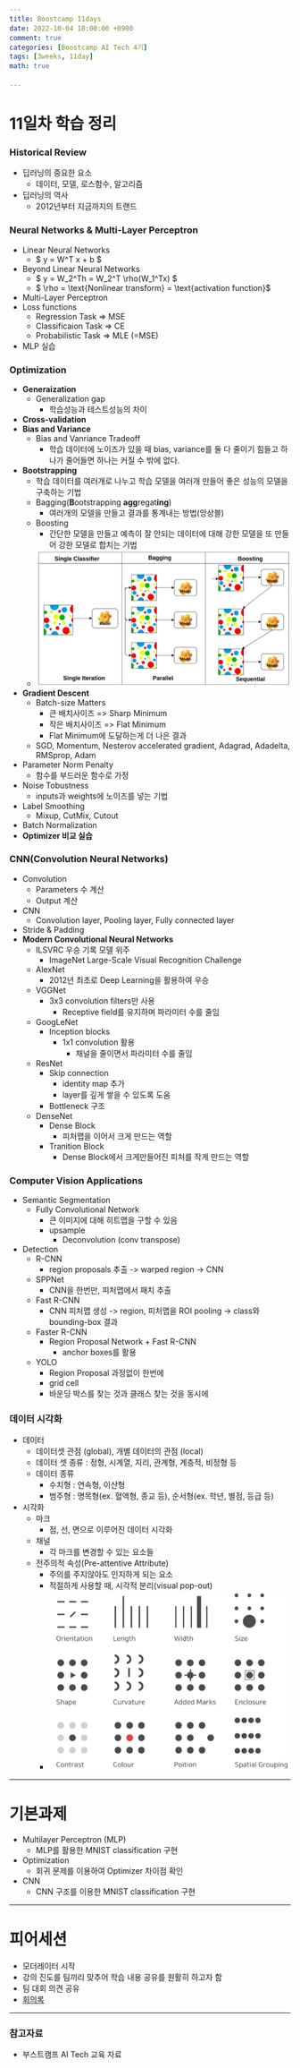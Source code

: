 ```yaml
---
title: Boostcamp 11days
date: 2022-10-04 18:00:00 +0900
comment: true
categories: [Boostcamp AI Tech 4기]
tags: [3weeks, 11day]
math: true

---
```

# 11일차 학습 정리

<h3 data-toc-skip> Historical Review </h3>

- 딥러닝의 중요한 요소
  - 데이터, 모델, 로스함수, 알고리즘
- 딥러닝의 역사
  - 2012년부터 지금까지의 트랜드

<h3 data-toc-skip> Neural Networks & Multi-Layer Perceptron </h3>

- Linear Neural Networks
  - $ y = W^T x + b $
- Beyond Linear Neural Networks
  - $ y = W_2^Th = W_2^T \rho(W_1^Tx) $
  - $ \rho = \text{Nonlinear transform} = \text{activation function}$
- Multi-Layer Perceptron
- Loss functions
  - Regression Task => MSE
  - Classificaion Task => CE
  - Probabilistic Task => MLE (=MSE)
- MLP 실습

<h3 data-toc-skip> Optimization </h3>

- **Generaization**
  - Generalization gap
    - 학습성능과 테스트성능의 차이
- **Cross-validation**
- **Bias and Variance**
  - Bias and Vanriance Tradeoff
    - 학습 데이터에 노이즈가 있을 때 bias, variance를 둘 다 줄이기 힘들고 하나가 줄어들면 하나는 커질 수 밖에 없다.
- **Bootstrapping**
  - 학습 데이터를 여러개로 나누고 학습 모델을 여러개 만들어 좋은 성능의 모델을 구축하는 기법 
  - Bagging(**B**ootstrapping **agg**regat**ing**)
    - 여러개의 모델을 만들고 결과를 통계내는 방법(앙상블)
  - Boosting
    - 간단한 모델을 만들고 예측이 잘 안되는 데이터에 대해 강한 모델을 또 만들어 강한 모델로 합치는 기법
  - ![Bagging vs Boosting](/img/post/boostcamp_11days_img_1.png)
- **Gradient Descent**
  - Batch-size Matters
    - 큰 배치사이즈 => Sharp Minimum
    - 작은 배치사이즈 => Flat Minimum
    - Flat Minimum에 도달하는게 더 나은 결과
  - SGD, Momentum, Nesterov accelerated gradient, Adagrad, Adadelta, RMSprop, Adam
- Parameter Norm Penalty
  - 함수를 부드러운 함수로 가정
- Noise Tobustness
  - inputs과 weights에 노이즈를 넣는 기법
- Label Smoothing
  - Mixup, CutMix, Cutout
- Batch Normalization
- **Optimizer 비교 실습**

<h3 data-toc-skip> CNN(Convolution Neural Networks) </h3>

- Convolution
  - Parameters 수 계산
  - Output 계산
- CNN
  - Convolution layer, Pooling layer, Fully connected layer
- Stride & Padding
- **Modern Convolutional Neural Networks**
  - ILSVRC 우승 기록 모델 위주
    - ImageNet Large-Scale Visual Recognition Challenge
  - AlexNet
    - 2012년 최초로 Deep Learning을 활용하여 우승
  - VGGNet
    - 3x3 convolution filters만 사용
      - Receptive field를 유지하며 파라미터 수를 줄임
  - GoogLeNet
    - Inception blocks
      - 1x1 convolution 활용
        - 채널을 줄이면서 파라미터 수를 줄임
  - ResNet
    - Skip connection
      - identity map 추가
      - layer를 깊게 쌓을 수 있도록 도움
    - Bottleneck 구조
  - DenseNet
    - Dense Block
      - 피처맵을 이어서 크게 만드는 역할
    - Tranition Block
      - Dense Block에서 크게만들어진 피처를 작게 만드는 역할

<h3 data-toc-skip> Computer Vision Applications </h3>

- Semantic Segmentation
  - Fully Convolutional Network
    - 큰 이미지에 대해 히트맵을 구할 수 있음
    - upsample
      - Deconvolution (conv transpose)
- Detection
  - R-CNN
    - region proposals 추출 -> warped region -> CNN
  - SPPNet
    - CNN을 한번만, 피처맵에서 패치 추출
  - Fast R-CNN
    - CNN 피처맵 생성 -> region, 피처맵을 ROI pooling -> class와 bounding-box 결과
  - Faster R-CNN
    - Region Proposal Network + Fast R-CNN
      - anchor boxes를 활용
  - YOLO
    - Region Proposal 과정없이 한번에
    - grid cell
    - 바운딩 박스를 찾는 것과 클래스 찾는 것을 동시에

<h3 data-toc-skip> 데이터 시각화 </h3>

- 데이터
  - 데이터셋 관점 (global), 개별 데이터의 관점 (local)
  - 데이터 셋 종류 : 정형, 시계열, 지리, 관계형, 계층적, 비정형 등
  - 데이터 종류
    - 수치형 : 연속형, 이산형
    - 범주형 : 명목형(ex. 혈액형, 종교 등), 순서형(ex. 학년, 별점, 등급 등)
- 시각화
  - 마크
    - 점, 선, 면으로 이루어진 데이터 시각화
  - 채널
    - 각 마크를 변경할 수 있는 요소들
  - 전주의적 속성(Pre-attentive Attribute)
    - 주의를 주지않아도 인지하게 되는 요소
    - 적절하게 사용할 때, 시각적 분리(visual pop-out)
    - ![visual pop-out](../img/post/boostcamp_11days_img_2.png)

---

# 기본과제
- Multilayer Perceptron (MLP)
  - MLP를 활용한 MNIST classification 구현
- Optimization
  - 회귀 문제를 이용하여 Optimizer 차이점 확인
- CNN
  - CNN 구조를 이용한 MNIST classification 구현


---

# 피어세션
- 모더레이터 시작
- 강의 진도를 팀끼리 맞추어 학습 내용 공유를 원활히 하고자 함
- 팀 대회 의견 공유
- [회의록](https://night-eustoma-5f3.notion.site/10-04-6f717744656c42dd942b8a16d3d2804b)


---

### 참고자료
- 부스트캠프 AI Tech 교육 자료
